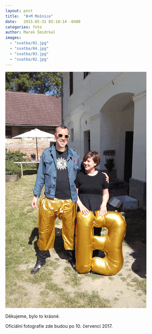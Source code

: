 ```yaml
---
layout: post
title:  "B+M Mošnice"
date:   2015-05-31 05:10:14 -0400
categories: foto
author: Marek Šmidrkal
images:
  - "svatba/01.jpg"
  - "svatba/04.jpg"
  - "svatba/03.jpg"
  - "svatba/02.jpg"
---
```

<img src="/media/img/orig/svatba/04.gif">
<p>Děkujeme, bylo to krásné.</p>
<p>Oficiální fotografie zde budou po 10. červenci 2017.</p>
